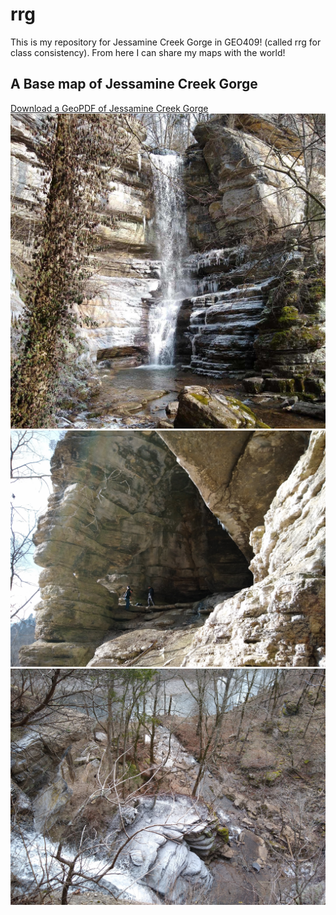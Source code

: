 # rrg
This is my repository for Jessamine Creek Gorge in GEO409! (called rrg for class consistency). From here I can share my maps with the world!
## A Base map of Jessamine Creek Gorge
[Download a GeoPDF of Jessamine Creek Gorge](basemap/jcg.pdf)
![Icy Jessamine Falls](graphics/JessamineFalls.jpg)
![Cave Entrance Along Jessamine Creek](graphics/CaveSystem.jpg)
![Overlook of the Falls and Creek](graphics/CreekOverlook.jpg)